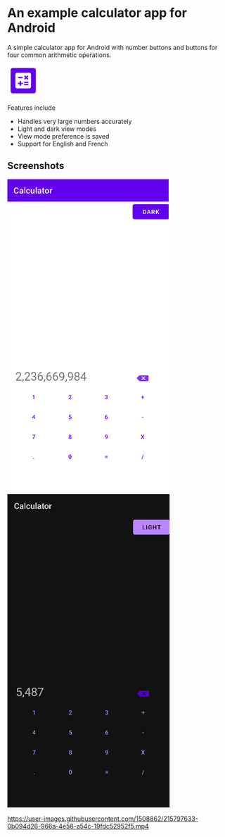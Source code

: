 # An example calculator app for Android

A simple calculator app for Android with number buttons and buttons for four common arithmetic operations.

<img src="img/icon.png" alt="drawing" width="72"/>

Features include

* Handles very large numbers accurately
* Light and dark view modes
* View mode preference is saved
* Support for English and French

## Screenshots

![Light view mode](img/light1.png) ![Light view mode](img/dark1.png)

https://user-images.githubusercontent.com/1508862/215797633-0b094d26-966a-4e58-a54c-19fdc52952f5.mp4

